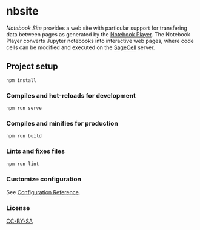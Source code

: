 # nbsite

_Notebook Site_ provides a web site with particular support for transfering data between pages as generated by the [Notebook Player](https://github.com/ingodahn/nbplayer). The Notebook Player converts Jupyter notebooks into interactive web pages, where code cells can be modified and executed on the [SageCell](https://sagecell.sagemath.org) server.

## Project setup
```
npm install
```

### Compiles and hot-reloads for development
```
npm run serve
```

### Compiles and minifies for production
```
npm run build
```

### Lints and fixes files
```
npm run lint
```

### Customize configuration
See [Configuration Reference](https://cli.vuejs.org/config/).

### License
[CC-BY-SA](https://creativecommons.org/licenses/by-sa/4.0/)
